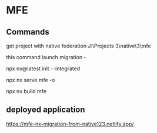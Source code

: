 # MFE

## Commands

get project with native federation
J:\Projects 3\native\3\mfe

this command launch migration -

npx nx@latest init --integrated

npx nx serve mfe -o

npx nx build mfe

## deployed application

https://mfe-nx-migration-from-native123.netlify.app/
